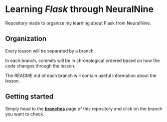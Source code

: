# Learning _Flask_ through NeuralNine

Repository made to organize my learning about Flask from NeuralNine.

## Organization

Every lesson will be separated by a branch.

In each branch, commits will be in chronological ordered based on how the code changes through the lesson.

The README.md of each branch will contain useful information about the lesson.

## Getting started

Simply head to the [**branches**](https://github.com/leonardomlouzas/NeuralNine/branches) page of this repository and click on the branch you want to check.
